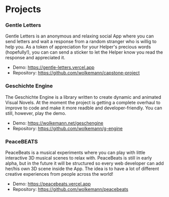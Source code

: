 # Projects
   ### Gentle Letters 
   Gentle Letters is an anonymous and relaxing social App where you can send letters and wait a response from a random stranger who is willig to help you. As a token of appreciation for your Helper's precious words (hopefully!), you can can send a sticker to let the Helper know you read the response and appreciated it.
   - Demo: https://gentle-letters.vercel.app
   - Repository: https://github.com/wolkemann/capstone-project

   ### Geschichte Engine
   The Geschichte Engine is a library written to create dynamic and animated Visual Novels. At the moment the project is getting a complete overhaul to improve to code and make it more readble and developer-friendly. You can still, however, play the demo.
   - Demo: https://wolkemann.net/geschengine
   - Repository: https://github.com/wolkemann/g-engine

   ### PeaceBEATS 
   PeaceBeats is a musical experiments where you can play with little interactive 3D musical scenes to relax with. PeaceBeats is still in early alpha, but in the future it will be structured so every web developer can add her/his own 3D scene inside the App. The idea is to have a lot of different creative experiences from people across the world! 
   - Demo: https://peacebeats.vercel.app
   - Repository: https://github.com/wolkemann/peacebeats
